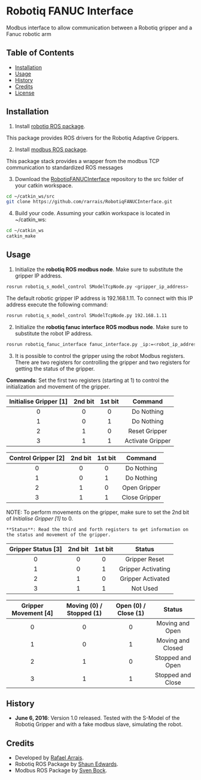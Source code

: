 # Robotiq FANUC Interface

Modbus interface to allow communication between a Robotiq gripper and a Fanuc robotic arm

## Table of Contents

* [Installation](#installation)
* [Usage](#usage)
* [History](#history)
* [Credits](#credits)
* [License](#license)

## <a name="installation"></a>Installation

1. Install [robotiq ROS package](http://wiki.ros.org/robotiq).

  This package provides ROS drivers for the  Robotiq Adaptive Grippers.

2. Install [modbus ROS package](http://wiki.ros.org/modbus).

  This package stack provides a wrapper from the modbus TCP communication to standardized ROS messages

3. Download the [RobotiqFANUCInterface](https://github.com/rarrais/RobotiqFANUCInterface.git) repository to the src folder of your catkin workspace.

  ```bash
  cd ~/catkin_ws/src
  git clone https://github.com/rarrais/RobotiqFANUCInterface.git
  ```
  
4. Build your code. Assuming your catkin workspace is located in ~/catkin_ws:

  ```bash
  cd ~/catkin_ws
  catkin_make
  ```

## <a name="usage"></a> Usage

1. Initialize the **robotiq ROS modbus node**. Make sure to substitute the gripper IP address.

  ```bash
  rosrun robotiq_s_model_control SModelTcpNode.py <gripper_ip_address>
  ```
  
  The default robotic gripper IP address is 192.168.1.11. To connect with this IP address execute the following command:

  ```bash
  rosrun robotiq_s_model_control SModelTcpNode.py 192.168.1.11
  ```

2. Initialize the **robotiq fanuc interface ROS modbus node**. Make sure to substitute the robot IP address.

  ```bash
  rosrun robotiq_fanuc_interface fanuc_interface.py _ip:=<robot_ip_address>
  ```
  
3. It is possible to control the gripper using the robot Modbus registers. There are two registers for controlling the gripper and two registers for getting the status of the gripper.

  **Commands**: Set the first two registers (starting at 1) to control the initialization and movement of the gripper. 
  
  | Initialise Gripper [1] | 2nd bit | 1st bit |      Command     |
  |:----------------------:|:-------:|:-------:|:----------------:|
  |            0           |    0    |    0    |    Do Nothing    |
  |            1           |    0    |    1    |    Do Nothing    |
  |            2           |    1    |    0    |   Reset Gripper  |
  |            3           |    1    |    1    | Activate Gripper |
  
  | Control Gripper [2] | 2nd bit | 1st bit |    Command    |
  |:-------------------:|:-------:|:-------:|:-------------:|
  |          0          |    0    |    0    |   Do Nothing  |
  |          1          |    0    |    1    |   Do Nothing  |
  |          2          |    1    |    0    |  Open Gripper |
  |          3          |    1    |    1    | Close Gripper |
  
  NOTE: To perform movements on the gripper, make sure to set the 2nd bit of *Initialise Gripper [1]* to 0.  

  
    **Status**: Read the third and forth registers to get information on the status and movement of the gripper. 
  
  | Gripper Status [3] | 2nd bit | 1st bit |       Status       |
  |:------------------:|:-------:|:-------:|:------------------:|
  |          0         |    0    |    0    |    Gripper Reset   |
  |          1         |    0    |    1    | Gripper Activating |
  |          2         |    1    |    0    |  Gripper Activated |
  |          3         |    1    |    1    |      Not Used      |
  
  | Gripper Movement [4] | Moving (0) /  Stopped (1) | Open (0) / Close (1) |       Status      |
  |:--------------------:|:-------------------------:|:--------------------:|:-----------------:|
  |           0          |             0             |           0          |  Moving and Open  |
  |           1          |             0             |           1          | Moving and Closed |
  |           2          |             1             |           0          |  Stopped and Open |
  |           3          |             1             |           1          | Stopped and Close |
  
  


## <a name="history"></a>History

* **June 6, 2016**: Version 1.0 released. Tested with the S-Model of the Robotiq Gripper and with a fake modbus slave, simulating the robot.

## <a name="credits"></a>Credits

* Developed by [Rafael Arrais](https://github.com/rarrais). 
* Robotiq ROS Package by [Shaun Edwards](https://github.com/shaun-edwards). 
* Modbus ROS Package by [Sven Bock](https://github.com/sven-bock). 
